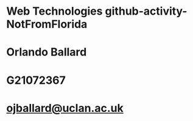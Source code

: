 # Web Technologies github-activity-NotFromFlorida
# Orlando Ballard
# G21072367
# ojballard@uclan.ac.uk
